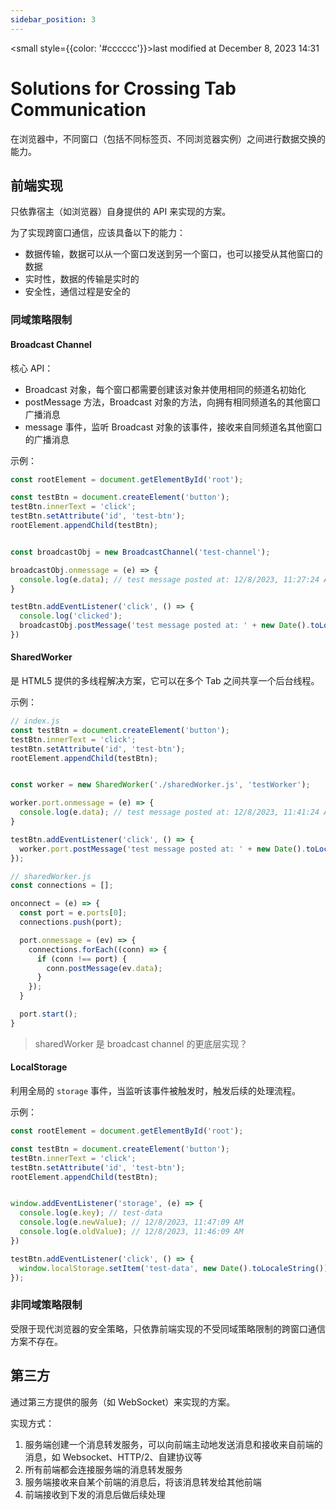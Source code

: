 ```yaml
---
sidebar_position: 3
---
```

    
<small style={{color: '#cccccc'}}>last modified at December 8, 2023 14:31</small>
# Solutions for Crossing Tab Communication

在浏览器中，不同窗口（包括不同标签页、不同浏览器实例）之间进行数据交换的能力。

## 前端实现

只依靠宿主（如浏览器）自身提供的 API 来实现的方案。

为了实现跨窗口通信，应该具备以下的能力：

- 数据传输，数据可以从一个窗口发送到另一个窗口，也可以接受从其他窗口的数据
- 实时性，数据的传输是实时的
- 安全性，通信过程是安全的

### 同域策略限制

#### Broadcast Channel

核心 API：

- Broadcast 对象，每个窗口都需要创建该对象并使用相同的频道名初始化
- postMessage 方法，Broadcast 对象的方法，向拥有相同频道名的其他窗口广播消息
- message 事件，监听 Broadcast 对象的该事件，接收来自同频道名其他窗口的广播消息

示例：

```js
const rootElement = document.getElementById('root');

const testBtn = document.createElement('button');
testBtn.innerText = 'click';
testBtn.setAttribute('id', 'test-btn');
rootElement.appendChild(testBtn);


const broadcastObj = new BroadcastChannel('test-channel');

broadcastObj.onmessage = (e) => {
  console.log(e.data); // test message posted at: 12/8/2023, 11:27:24 AM
}

testBtn.addEventListener('click', () => {
  console.log('clicked');
  broadcastObj.postMessage('test message posted at: ' + new Date().toLocaleString())
})
```

#### SharedWorker

是 HTML5 提供的多线程解决方案，它可以在多个 Tab 之间共享一个后台线程。

示例：

```js
// index.js
const testBtn = document.createElement('button');
testBtn.innerText = 'click';
testBtn.setAttribute('id', 'test-btn');
rootElement.appendChild(testBtn);


const worker = new SharedWorker('./sharedWorker.js', 'testWorker');

worker.port.onmessage = (e) => {
  console.log(e.data); // test message posted at: 12/8/2023, 11:41:24 AM
}

testBtn.addEventListener('click', () => {
  worker.port.postMessage('test message posted at: ' + new Date().toLocaleString());
});

// sharedWorker.js
const connections = [];

onconnect = (e) => {
  const port = e.ports[0];
  connections.push(port);

  port.onmessage = (ev) => {
    connections.forEach((conn) => {
      if (conn !== port) {
        conn.postMessage(ev.data);
      }
    });
  }

  port.start();
}
```

> sharedWorker 是 broadcast channel 的更底层实现？

#### LocalStorage

利用全局的 `storage` 事件，当监听该事件被触发时，触发后续的处理流程。

示例：

```js
const rootElement = document.getElementById('root');

const testBtn = document.createElement('button');
testBtn.innerText = 'click';
testBtn.setAttribute('id', 'test-btn');
rootElement.appendChild(testBtn);


window.addEventListener('storage', (e) => {
  console.log(e.key); // test-data
  console.log(e.newValue); // 12/8/2023, 11:47:09 AM
  console.log(e.oldValue); // 12/8/2023, 11:46:09 AM
})

testBtn.addEventListener('click', () => {
  window.localStorage.setItem('test-data', new Date().toLocaleString());
});
```

### 非同域策略限制

受限于现代浏览器的安全策略，只依靠前端实现的不受同域策略限制的跨窗口通信方案不存在。

## 第三方

通过第三方提供的服务（如 WebSocket）来实现的方案。

实现方式：

1. 服务端创建一个消息转发服务，可以向前端主动地发送消息和接收来自前端的消息，如 Websocket、HTTP/2、自建协议等
2. 所有前端都会连接服务端的消息转发服务
3. 服务端接收来自某个前端的消息后，将该消息转发给其他前端
4. 前端接收到下发的消息后做后续处理
      